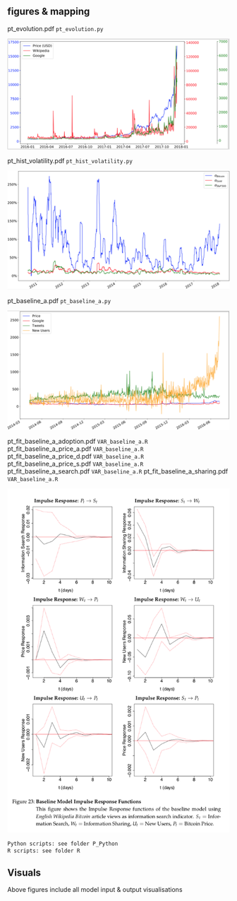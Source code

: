 figures & mapping
-----------------

pt_evolution.pdf `pt_evolution.py`

![test](/F_Figs/S_Screenshots/pt_evolution.png "Description goes here")

pt_hist_volatility.pdf `pt_hist_volatility.py`

![test](/F_Figs/S_Screenshots/pt_hist_volatility.png "Description goes here")

pt_baseline_a.pdf `pt_baseline_a.py`  

![test](/F_Figs/S_Screenshots/pt_baseline_a.png "Description goes here")

pt_fit_baseline_a_adoption.pdf `VAR_baseline_a.R`  
pt_fit_baseline_a_price_a.pdf `VAR_baseline_a.R`  
pt_fit_baseline_a_price_d.pdf `VAR_baseline_a.R`  
pt_fit_baseline_a_price_s.pdf `VAR_baseline_a.R`  
pt_fit_baseline_a_search.pdf `VAR_baseline_a.R` 
pt_fit_baseline_a_sharing.pdf `VAR_baseline_a.R`  

![test](/F_Figs/S_Screenshots/ir1.png "Description goes here")


```
Python scripts: see folder P_Python
R scripts: see folder R

```

## Visuals

Above figures include all model input & output visualisations

